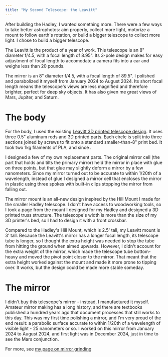 ```yaml
---
title: "My Second Telescope: the Leavitt"
---
```



After building the Hadley, I wanted something more. There were a few ways to take better astrophotos: aim properly, collect more light, motorize a mount to follow earth's rotation, or build a bigger telescope to collect more light. I chose to build a bigger telescope.

The Leavitt is the product of a year of work. This telescope is an 8" diameter f/4.5, with a focal length of 8.95". Its 3-pole design makes for easy adjustment of focal length to accomodate a camera fits into a car and weighs less than 20 pounds.

The mirror is an 8" diameter f/4.5, with a focal length of 89.5". I polished and parabolized it myself from January 2024 to August 2024. Its short focal length means the telescope's views are less magnified and therefore brighter, perfect for deep sky objects. It has also given me great views of Mars, Jupiter, and Saturn.

# The body

For the body, I used the existing [Leavitt 3D printed telescope design](https://sites.google.com/view/203-leavitt-telescope). It uses three 0.5" aluminum rods and 3D printed parts. Each circle is split into three sections joined by screws to fit onto a standard smaller-than-8" print bed. It took two 1kg filaments of PLA, and since .

I designed a few of my own replacement parts. The original mirror cell (the part that holds and tilts the primary mirror) held the mirror in place with glue on three points, but that glue may slightly deform a mirror by a few nanometers. Since my mirror turned out to be accurate to within 1/20th of a wavelength, instead of glue I designed a mirror cell that encloses the mirror in plastic using three spokes with built-in clips stopping the mirror from falling out. 

The mirror mount is an all-new design inspired by the Hill Mount I made for the smaller Hadley telescope. I don't have access to woodworking tools, so I took a page from the mount I designed for my Hadley and designed a 3D printed truss structure. The telescope's width is more than the size of my 3D printer's bed, so I had to design it with a front crossbar. 

Compared to the Hadley's Hill Mount, which is 2.5' tall, my Leavitt mount is 3' tall. Because the Leavitt's mirror has a longer focal length, its telescope tube is longer, so I thought the extra height was needed to stop the tube from hitting the ground when aimed upwards. However, I didn't account for the extra weight of the mirror, which made the telescope tube bottom-heavy and moved the pivot point closer to the mirror. That meant that the extra height worked against the mount and made it more prone to tipping over. It works, but the design could be made more stable someday.

# The mirror

I didn't buy this telescope's mirror - instead, I manufactured it myself. Amateur mirror making has a long history, and there are textbooks published a hundred years ago that document processes that still works to this day. This was my first time polishing a mirror, and I'm very proud of the end result: a parabolic surface accurate to within 1/20th of a wavelength of visible light - 25 nanometers or so. I worked on this mirror from January 2024 to August 2024, and first light was in December 2024, just in time to see the Mars conjunction.

For more, see [my page on mirror grinding](./mirrorgrinding)


